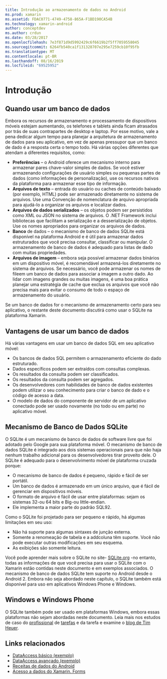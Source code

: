 ```yaml
---
title: Introdução ao armazenamento de dados no Android
ms.prod: xamarin
ms.assetid: FDAC0771-4749-4758-865A-F1BD190CA54B
ms.technology: xamarin-android
author: conceptdev
ms.author: crdun
ms.date: 03/28/2017
ms.openlocfilehash: 7e3f871d9d5992429c6f6619b2f5ff7059558045
ms.sourcegitcommit: 6264fb540ca1f131328707e295e7259cb10f95fb
ms.translationtype: MT
ms.contentlocale: pt-BR
ms.lasthandoff: 08/16/2019
ms.locfileid: "69525952"
---
```

# <a name="introduction"></a>Introdução

## <a name="when-to-use-a-database"></a>Quando usar um banco de dados

Embora os recursos de armazenamento e processamento de dispositivos móveis estejam aumentando, os telefones e tablets ainda ficam atrasados por trás de suas contrapartes de desktop e laptop. Por esse motivo, vale a pena dedicar algum tempo para planejar a arquitetura de armazenamento de dados para seu aplicativo, em vez de apenas pressupor que um banco de dado é a resposta certa o tempo todo. Há várias opções diferentes que atendam a diferentes requisitos, como:

- **Preferências** – o Android oferece um mecanismo interno para armazenar pares chave-valor simples de dados. Se você estiver armazenando configurações de usuário simples ou pequenas partes de dados (como informações de personalização), use os recursos nativos da plataforma para armazenar esse tipo de informação.
- **Arquivos de texto** – entrada do usuário ou caches de conteúdo baixado (por exemplo, HTML) pode ser armazenado diretamente no sistema de arquivos. Use uma Convenção de nomenclatura de arquivo apropriada para ajudá-lo a organizar os arquivos e localizar dados.
- **Arquivos de dados serializados** – os objetos podem ser persistidos como XML ou JSON no sistema de arquivos. O .NET Framework inclui bibliotecas que facilitam a serialização e a desserialização de objetos. Use os nomes apropriados para organizar os arquivos de dados.
- **Banco** de dados – o mecanismo de banco de dados SQLite está disponível na plataforma Android e é útil para armazenar dados estruturados que você precisa consultar, classificar ou manipular. O armazenamento de banco de dados é adequado para listas de dado com muitas propriedades.
- **Arquivos de imagem** – embora seja possível armazenar dados binários em um dispositivo móvel, é recomendável armazená-los diretamente no sistema de arquivos. Se necessário, você pode armazenar os nomes de fileem um banco de dados para associar a imagem a outro dado. Ao lidar com imagens grandes ou muitas imagens, é uma boa prática planejar uma estratégia de cache que exclua os arquivos que você não precisa mais para evitar o consumo de todo o espaço de armazenamento do usuário.

Se um banco de dados for o mecanismo de armazenamento certo para seu aplicativo, o restante deste documento discutirá como usar o SQLite na plataforma Xamarin.

## <a name="advantages-of-using-a-database"></a>Vantagens de usar um banco de dados

Há várias vantagens em usar um banco de dados SQL em seu aplicativo móvel:

- Os bancos de dados SQL permitem o armazenamento eficiente do dado estruturado.
- Dados específicos podem ser extraídos com consultas complexas.
- Os resultados da consulta podem ser classificados.
- Os resultados da consulta podem ser agregados.
- Os desenvolvedores com habilidades de banco de dados existentes podem utilizar o seu conhecimento para criar o banco de dado e o código de acesso a data.
- O modelo de dados do componente de servidor de um aplicativo conectado pode ser usado novamente (no todo ou em parte) no aplicativo móvel.


## <a name="sqlite-database-engine"></a>Mecanismo de Banco de Dados SQLite

O SQLite é um mecanismo de banco de dados de software livre que foi adotado pelo Google para sua plataforma móvel. O mecanismo de banco de dados SQLite é integrado aos dois sistemas operacionais para que não haja nenhum trabalho adicional para os desenvolvedores tirar proveito dele. O SQLite é adequado para o desenvolvimento móvel de plataforma cruzada porque:

- O mecanismo de banco de dados é pequeno, rápido e fácil de ser portátil.
- Um banco de dados é armazenado em um único arquivo, que é fácil de gerenciar em dispositivos móveis.
- O formato de arquivo é fácil de usar entre plataformas: sejam os sistemas 32-ou 64 bits e Big-ou little-endian.
- Ele implementa a maior parte do padrão SQL92.


Como o SQLite foi projetado para ser pequeno e rápido, há algumas limitações em seu uso:

- Não há suporte para algumas sintaxes de junção externa.
- Somente a renomeação de tabela e a addcoluna têm suporte. Você não pode executar outras modificações em seu esquema.
- As exibições são somente leitura.


Você pode aprender mais sobre o SQLite no site- [SQLite.org](http://SQLite.org) -no entanto, todas as informações de que você precisa para usar o SQLite com o Xamarin estão contidas neste documento e em exemplos associados. O mecanismo de banco de dados SQLite tem suporte no Android desde o Android 2.
Embora não seja abordado neste capítulo, o SQLite também está disponível para uso em aplicativos Windows Phone e Windows.

## <a name="windows-and-windows-phone"></a>Windows e Windows Phone

O SQLite também pode ser usado em plataformas Windows, embora essas plataformas não sejam abordadas neste documento.
Leia mais nos estudos de caso do [profissional](~/cross-platform/app-fundamentals/building-cross-platform-applications/case-study-tasky.md) de [tarefas](~/cross-platform/app-fundamentals/building-cross-platform-applications/case-study-tasky.md) e da tarefa e examine o [blog de Tim Heuer](http://timheuer.com/blog/archive/2012/06/28/seeding-your-metro-style-app-with-sqlite-database.aspx).


## <a name="related-links"></a>Links relacionados

- [DataAccess básico (exemplo)](https://github.com/xamarin/mobile-samples/tree/master/DataAccess/Basic)
- [DataAccess avançado (exemplo)](https://github.com/xamarin/mobile-samples/tree/master/DataAccess/Advanced)
- [Receitas de dados do Android](https://github.com/xamarin/recipes/tree/master/Recipes/android/data)
- [Acesso a dados do Xamarin. Forms](~/xamarin-forms/data-cloud/data/databases.md)
